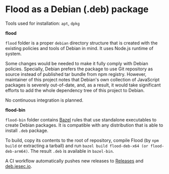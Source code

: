 # Flood as a Debian (.deb) package

Tools used for installation: `apt`, `dpkg`

**flood**

`flood` folder is a proper `debian` directory structure that is created with the existing policies and tools of Debian in mind. It uses Node.js runtime of system.

Some changes would be needed to make it fully comply with Debian policies. Specially, Debian prefers the package to use Git repository as source instead of published tar bundle from npm registry. However, maintainer of this project notes that Debian's own collection of JavaScript packages is severely out-of-date, and, as a result, it would take significant efforts to add the whole dependency tree of this project to Debian.

No continuous integration is planned.

**flood-bin**

`flood-bin` folder contains [Bazel](https://bazel.build) rules that use standalone executables to create Debian packages. It is compatible with any distribution that is able to install `.deb` package.

To build, copy its contents to the root of repository, compile Flood (by `npm build` or extracting a tarball) and run `bazel build flood-deb-x64 (or flood-deb-arm64)`. The result `.deb` is available in `bazel-bin`.

A CI workflow automatically pushes new releases to [Releases](https://github.com/jesec/flood/releases) and [deb.jesec.io](https://deb.jesec.io).
